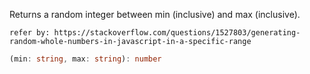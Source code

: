 Returns a random integer between min (inclusive) and max (inclusive).

`refer by: https://stackoverflow.com/questions/1527803/generating-random-whole-numbers-in-javascript-in-a-specific-range`

```typescript
(min: string, max: string): number
```